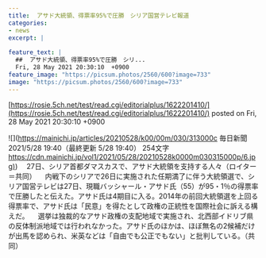 ```yaml
---
title:  アサド大統領、得票率95%で圧勝　シリア国営テレビ報道  
categories:
- news
excerpt: |
  
feature_text: |
  ##  アサド大統領、得票率95%で圧勝　シリ...
  Fri, 28 May 2021 20:30:10  +0900
feature_image: "https://picsum.photos/2560/600?image=733"
image: "https://picsum.photos/2560/600?image=733"
---
```


[https://rosie.5ch.net/test/read.cgi/editorialplus/1622201410/](https://rosie.5ch.net/test/read.cgi/editorialplus/1622201410/)
posted on Fri, 28 May 2021 20:30:10  +0900

<!--more-->

![](https://mainichi.jp/articles/20210528/k00/00m/030/313000c 毎日新聞 2021/5/28 19:40（最終更新 5/28 19:40） 254文字 [https://cdn.mainichi.jp/vol1/2021/05/28/20210528k0000m030315000p/6.jpg)](https://cdn.mainichi.jp/vol1/2021/05/28/20210528k0000m030315000p/6.jpg)) 　27日、シリア首都ダマスカスで、アサド大統領を支持する人々（ロイター＝共同） 　内戦下のシリアで26日に実施された任期満了に伴う大統領選で、シリア国営テレビは27日、現職バッシャール・アサド氏（55）が95・1％の得票率で圧勝したと伝えた。アサド氏は4期目に入る。2014年の前回大統領選を上回る得票率で、アサド氏は「民意」を得たとして政権の正統性を国際社会に訴える構えだ。 　選挙は独裁的なアサド政権の支配地域で実施され、北西部イドリブ県の反体制派地域では行われなかった。アサド氏のほかは、ほぼ無名の2候補だけが出馬を認められ、米英などは「自由でも公正でもない」と批判している。（共同）
